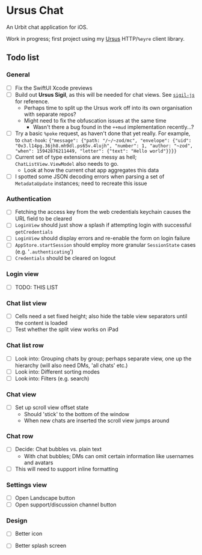# Ursus Chat

An Urbit chat application for iOS.

Work in progress; first project using my [Ursus](https://github.com/dclelland/Ursus) HTTP/`%eyre` client library.

## Todo list

### General

- [ ] Fix the SwiftUI Xcode previews
- [ ] Build out **Ursus Sigil**, as this will be needed for chat views. See [`sigil-js`](https://github.com/urbit/sigil-js) for reference.
    - Perhaps time to split up the Ursus work off into its own organisation with separate repos?
    - Might need to fix the obfuscation issues at the same time
        - Wasn't there a bug found in the `++mud` implementation recently...?
- [ ] Try a basic `%poke` request, as haven't done that yet really. For example, to `chat-hook`: `{"message": {"path: "/~/~zod/mc", "envelope": {"uid": "0v3.l14pg.36jh8.mh9dl.ps65v.4lujh", "number": 1, "author: "~zod", "when": 15942876211449, "letter": {"text": "Hello world"}}}}`
- [ ] Current set of type extensions are messy as hell; `ChatListView.ViewModel` also needs to go.
    - Look at how the current chat app aggregates this data
- [ ] I spotted some JSON decoding errors when parsing a set of `MetadataUpdate` instances; need to recreate this issue

### Authentication

- [ ] Fetching the access key from the web credentials keychain causes the URL field to be cleared
- [ ] `LoginView` should just show a splash if attempting login with successful `getCredentials`
- [ ] `LoginView` should display errors and re-enable the form on login failure
- [ ] `AppStore.startSession` should employ more granular `SessionState` cases (e.g. '`.authenticating`')
- [ ] `Credentials` should be cleared on logout

### Login view

- [ ] TODO: THIS LIST

### Chat list view

- [ ] Cells need a set fixed height; also hide the table view separators until the content is loaded
- [ ] Test whether the split view works on iPad

### Chat list row

- [ ] Look into: Grouping chats by group; perhaps separate view, one up the hierarchy (will also need DMs, 'all chats' etc.)
- [ ] Look into: Different sorting modes
- [ ] Look into: Filters (e.g. search)

### Chat view

- [ ] Set up scroll view offset state
    - Should 'stick' to the bottom of the window 
    - When new chats are inserted the scroll view jumps around

### Chat row

- [ ] Decide: Chat bubbles vs. plain text
    - With chat bubbles; DMs can omit certain information like usernames and avatars 
- [ ] This will need to support inline formatting

### Settings view

- [ ] Open Landscape button
- [ ] Open support/discussion channel button

### Design

- [ ] Better icon
- [ ] Better splash screen

